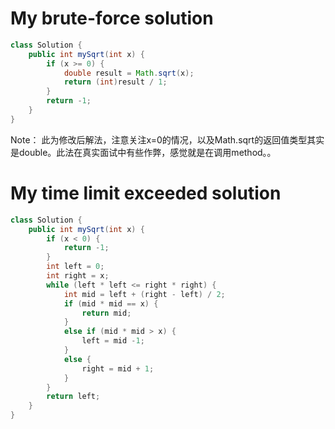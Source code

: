 # My brute-force solution
```Java
class Solution {
    public int mySqrt(int x) {
        if (x >= 0) {
            double result = Math.sqrt(x);
            return (int)result / 1;
        }
        return -1;
    }
}
```
Note： 此为修改后解法，注意关注x=0的情况，以及Math.sqrt的返回值类型其实是double。此法在真实面试中有些作弊，感觉就是在调用method。。
# My time limit exceeded solution
```Java
class Solution {
    public int mySqrt(int x) {
        if (x < 0) {
            return -1;
        }
        int left = 0;
        int right = x;
        while (left * left <= right * right) {
            int mid = left + (right - left) / 2;
            if (mid * mid == x) {
                return mid;
            }
            else if (mid * mid > x) {
                left = mid -1;
            }
            else {
                right = mid + 1;
            }
        }
        return left;
    }
}
```
